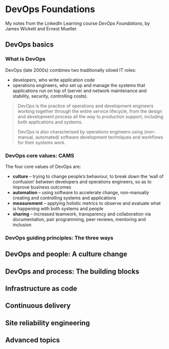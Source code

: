 # DevOps Foundations

My notes from the LinkedIn Learning course *DevOps Foundations*, by James Wickett and Ernest Mueller.

## DevOps basics

### What is DevOps

DevOps (late 2000s) combines two traditionally siloed IT roles:
- developers, who write application code
- operations engineers, who set up and manage the systems that applications run on top of (server and network maintenance and stability, security, controlling costs).

> DevOps is the practice of operations and development engineers working together through the entire service lifecycle, from the design and development process all the way to production support, including both applications and systems.
>
> DevOps is also characterised by operations engineers using (non-manual, automated) software development techniques and workflows for their systems work.

### DevOps core values: CAMS

The four core values of DevOps are:
- **culture** – trying to change people’s behaviour, to break down the ‘wall of confusion’ between developers and operations engineers, so as to improve business outcomes
- **automation** – using software to accelerate change, non-manually creating and controlling systems and applications
- **measurement** – applying holistic metrics to observe and evaluate what is happening with both systems and people
- **sharing** – increased teamwork, transparency and collaboration via documentation, pair programming, peer reviews, mentoring and inclusion

### DevOps guiding principles: The three ways




## DevOps and people: A culture change

## DevOps and process: The building blocks

## Infrastructure as code

## Continuous delivery

## Site reliability engineering

## Advanced topics

